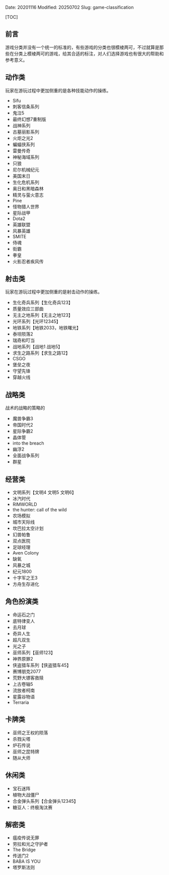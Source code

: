 Date: 20201116
Modified: 20250702
Slug: game-classification



[TOC]

## 前言
游戏分类并没有一个统一的标准的，有些游戏的分类也很模棱两可，不过就算是那些在分类上模棱两可的游戏，给其合适的标注，对人们选择游戏也有很大的帮助和参考意义。


## 动作类
玩家在游玩过程中更加侧重的是各种技能动作的操练。

- Sifu
- 刺客信条系列
- 鬼泣5
- 最终幻想7重制版
- 战神系列
- 古墓丽影系列
- 火炬之光2
- 蝙蝠侠系列
- 雷曼传奇
- 神秘海域系列
- 只狼
- 尼尔机械纪元
- 美国末日
- 生化危机系列
- 奥日和黑暗森林
- 精灵与萤火意志
- Pine
- 怪物猎人世界
- 星际战甲
- Dota2
- 英雄联盟
- 风暴英雄
- SMITE
- 侍魂
- 街霸
- 拳皇
- 火影忍者疾风传



## 射击类
玩家在游玩过程中更加侧重的是射击动作的操练。

- 生化奇兵系列【生化奇兵123】
- 质量效应三部曲
- 无主之地系列【无主之地123】
- 光环系列【光环12345】
- 地铁系列【地铁2033，地铁曙光】
- 泰坦陨落2
- 瑞奇和叮当
- 战地系列【战地1 战地5】
- 求生之路系列【求生之路12】
- CSGO
- 堡垒之夜
- 守望先锋
- 穿越火线



## 战略类
战术的战略的策略的

- 魔兽争霸3
- 帝国时代2
- 星际争霸2
- 晶体管
- into the breach
- 幽浮2
- 全面战争系列
- 群星

## 经营类

- 文明系列【文明4 文明5 文明6】
- 冰汽时代
- RIMWORLD
- the hunter: call of the wild
- 农场模拟
- 城市天际线
- 坎巴拉太空计划
- 幻兽帕鲁
- 双点医院
- 足球经理
- Aven Colony 
- 缺氧
- 风暴之城
- 纪元1800
- 十字军之王3
- 方舟生存进化

## 角色扮演类
- 命运石之门
- 底特律变人
- 去月球
- 奇异人生
- 超凡双生
- 光之子
- 巫师系列【巫师123】
- 神界原罪2
- 侠盗猎车系列【侠盗猎车45】
- 赛博朋克2077
- 荒野大镖客救赎
- 上古卷轴5
- 流放者柯南
- 星露谷物语
- Terraria


## 卡牌类
- 巫师之王权的陨落
- 杀戮尖塔
- 炉石传说
- 巫师之昆特牌
- 随从大师


## 休闲类
- 宝石迷阵
- 植物大战僵尸
- 合金弹头系列【合金弹头12345】
- 糖豆人：终极淘汰赛


## 解密类
- 瘟疫传说无罪
- 劳拉和光之守护者
- The Bridge
- 传送门2
- BABA IS YOU
- 塔罗斯法则


